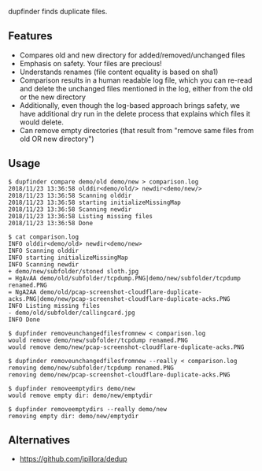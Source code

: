 dupfinder finds duplicate files.

Features
--------

- Compares old and new directory for added/removed/unchanged files
- Emphasis on safety. Your files are precious!
- Understands renames (file content equality is based on sha1)
- Comparison results in a human readable log file, which you can re-read and delete the
  unchanged files mentioned in the log, either from the old or the new directory
- Additionally, even though the log-based approach brings safety, we have additional dry run
  in the delete process that explains which files it would delete.
- Can remove empty directories (that result from "remove same files from old OR new directory")


Usage
-----

```
$ dupfinder compare demo/old demo/new > comparison.log
2018/11/23 13:36:58 olddir<demo/old/> newdir<demo/new/>
2018/11/23 13:36:58 Scanning olddir
2018/11/23 13:36:58 starting initializeMissingMap
2018/11/23 13:36:58 Scanning newdir
2018/11/23 13:36:58 Listing missing files
2018/11/23 13:36:58 Done

$ cat comparison.log
INFO olddir<demo/old> newdir<demo/new>
INFO Scanning olddir
INFO starting initializeMissingMap
INFO Scanning newdir
+ demo/new/subfolder/stoned sloth.jpg
= HgAvAA demo/old/subfolder/tcpdump.PNG|demo/new/subfolder/tcpdump renamed.PNG
= NgA2AA demo/old/pcap-screenshot-cloudflare-duplicate-acks.PNG|demo/new/pcap-screenshot-cloudflare-duplicate-acks.PNG
INFO Listing missing files
- demo/old/subfolder/callingcard.jpg
INFO Done

$ dupfinder removeunchangedfilesfromnew < comparison.log
would remove demo/new/subfolder/tcpdump renamed.PNG
would remove demo/new/pcap-screenshot-cloudflare-duplicate-acks.PNG

$ dupfinder removeunchangedfilesfromnew --really < comparison.log
removing demo/new/subfolder/tcpdump renamed.PNG
removing demo/new/pcap-screenshot-cloudflare-duplicate-acks.PNG

$ dupfinder removeemptydirs demo/new
would remove empty dir: demo/new/emptydir

$ dupfinder removeemptydirs --really demo/new
removing empty dir: demo/new/emptydir

```

Alternatives
------------

- https://github.com/jpillora/dedup
